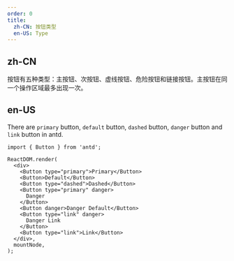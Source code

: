 ```yaml
---
order: 0
title:
  zh-CN: 按钮类型
  en-US: Type
---
```


## zh-CN

按钮有五种类型：主按钮、次按钮、虚线按钮、危险按钮和链接按钮。主按钮在同一个操作区域最多出现一次。

## en-US

There are `primary` button, `default` button, `dashed` button, `danger` button and `link` button in antd.

```tsx
import { Button } from 'antd';

ReactDOM.render(
  <div>
    <Button type="primary">Primary</Button>
    <Button>Default</Button>
    <Button type="dashed">Dashed</Button>
    <Button type="primary" danger>
      Danger
    </Button>
    <Button danger>Danger Default</Button>
    <Button type="link" danger>
      Danger Link
    </Button>
    <Button type="link">Link</Button>
  </div>,
  mountNode,
);
```
